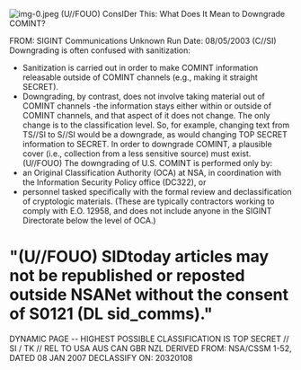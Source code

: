 ![img-0.jpeg](img-0.jpeg)
(U//FOUO) ConsIDer This: What Does It Mean to Downgrade COMINT?

FROM: SIGINT Communications
Unknown
Run Date: 08/05/2003
(C//SI) Downgrading is often confused with sanitization:

- Sanitization is carried out in order to make COMINT information releasable outside of COMINT channels (e.g., making it straight SECRET).
- Downgrading, by contrast, does not involve taking material out of COMINT channels -the information stays either within or outside of COMINT channels, and that aspect of it does not change. The only change is to the classification level. So, for example, changing text from TS//SI to S//SI would be a downgrade, as would changing TOP SECRET information to SECRET. In order to downgrade COMINT, a plausible cover (i.e., collection from a less sensitive source) must exist.
(U//FOUO) The downgrading of U.S. COMINT is performed only by:
- an Original Classification Authority (OCA) at NSA, in coordination with the Information Security Policy office (DC322), or
- personnel tasked specifically with the formal review and declassification of cryptologic materials. (These are typically contractors working to comply with E.O. 12958, and does not include anyone in the SIGINT Directorate below the level of OCA.)


# "(U//FOUO) SIDtoday articles may not be republished or reposted outside NSANet without the consent of S0121 (DL sid_comms)." 

DYNAMIC PAGE -- HIGHEST POSSIBLE CLASSIFICATION IS
TOP SECRET // SI / TK // REL TO USA AUS CAN GBR NZL
DERIVED FROM: NSA/CSSM 1-52, DATED 08 JAN 2007 DECLASSIFY ON: 20320108
